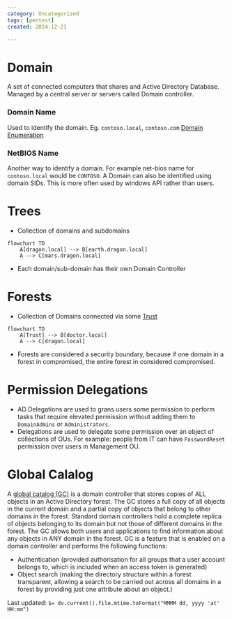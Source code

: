 ```yaml
---
category: Uncategorized
tags: [pentest]
created: 2024-12-21

---
```

# Domain
A set of connected computers that shares and Active Directory Database. Managed by a central server or servers called Domain controller.
### Domain Name
Used to identify the domain.
Eg. `contoso.local`, `contoso.com`
[Domain Enumeration](Domain.md)
### NetBIOS Name
Another way to identify a domain. For example net-bios name for `contoso.local` would be `CONTOSO`. 
A Domain can also be identified using domain SIDs. This is more often used by windows API rather than users.
# Trees
- Collection of domains and subdomains
```mermaid
flowchart TD
	A[dragon.local] --> B[earth.dragon.local]
	A --> C[mars.dragon.local]
```
- Each domain/sub-domain has their own Domain Controller

# Forests
- Collection of Domains connected via some [Trust](TechLexicon/Penetration%20Testing/Exploitation/Active%20Directory/Domain%20Enumeration/Powershell/Trusts.md)
```mermaid
flowchart TD
	A[Trust] --> B[doctor.local]
	A --> C[dragon.local]
```
- Forests are considered a security boundary, because if one domain in a forest in compromised, the entire forest in considered compromised.
# Permission Delegations
- AD Delegations are used to grans users some permission to perform tasks that require elevated permission without adding them to `DomainAdmins` or `Administrators`.
- Delegations are used to delegate some permission over an object of collections of OUs. For example: people from IT can have `PasswordReset` permission over users in Management OU.

# Global Calalog
A [global catalog (GC)](https://docs.microsoft.com/en-us/windows/win32/ad/global-catalog) is a domain controller that stores copies of ALL objects in an Active Directory forest. The GC stores a full copy of all objects in the current domain and a partial copy of objects that belong to other domains in the forest. Standard domain controllers hold a complete replica of objects belonging to its domain but not those of different domains in the forest. The GC allows both users and applications to find information about any objects in ANY domain in the forest. GC is a feature that is enabled on a domain controller and performs the following functions:

- Authentication (provided authorisation for all groups that a user account belongs to, which is included when an access token is generated)
- Object search (making the directory structure within a forest transparent, allowing a search to be carried out across all domains in a forest by providing just one attribute about an object.)


Last updated: `$= dv.current().file.mtime.toFormat("MMMM dd, yyyy 'at' HH:mm")`
